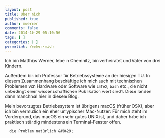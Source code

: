 ```yaml
---
layout: post
title: Über mich
published: true
author: mwerner
comments: false
date: 2014-10-29 05:10:56
tags: [ ]
categories: [ ]
permalink: /ueber-mich
---
```

Ich bin Matthias Werner, lebe in Chemnitz, bin verheiratet und Vater von drei Kindern.

Außerdem bin ich Professor für Betriebssysteme an der hiesigen TU. In diesem Zusammenhang beschäftige ich mich auch mit technischen Problemen von Hardware oder Software wie `LaTeX`, `bash` etc., die nicht unbedingt einer wissenschaftlichen Publikation wert sind1. Diese landen dann manchmal hier in diesem Blog.

Mein bevorzugtes Betriebssystem ist übrigens macOS (früher OSX), aber ich bin vermutlich ein eher untypischer Mac-Nutzer: Für mich steht im Vordergrund, das macOS ein sehr gutes UNIX ist, und daher habe ich praktisch ständig mindestens ein Terminal-Fenster offen.


  
  
  
  
    
      die Problem natürlich &#8629;
    
  
